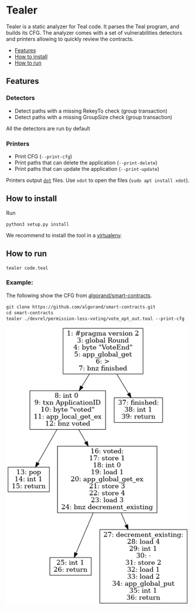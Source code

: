 # Tealer
Tealer is a static analyzer for Teal code. It parses the Teal program, and builds its CFG. The analyzer comes with a set of vulnerabilities detectors and printers allowing to quickly review the contracts.

- [Features](#features)
- [How to install](#how-to-install)
- [How to run](#how-to-run)

## Features
### Detectors
- Detect paths with a missing RekeyTo check (group transaction) 
- Detect paths with a missing GroupSize check (group transaction) 

All the detectors are run by default

### Printers 
- Print CFG (`--print-cfg`)
- Print paths that can delete the application (`--print-delete`)
- Print paths that can update the application (`--print-update`)

Printers output [`dot`](https://graphviz.org/) files.
Use `xdot` to open the files  (`sudo apt install xdot`).

## How to install
Run
```
python3 setup.py install
```

We recommend to install the tool in a [virtualenv](https://virtualenvwrapper.readthedocs.io/en/latest/).

## How to run
```
tealer code.teal
```

### Example:
The following show the CFG from [algorand/smart-contracts](https://github.com/algorand/smart-contracts.git).
```
git clone https://github.com/algorand/smart-contracts.git
cd smart-contracts
tealer ./devrel/permission-less-voting/vote_opt_out.teal --print-cfg
```

<img src="./examples/vote_opt_out.png" alt="Example" width="500"/>

